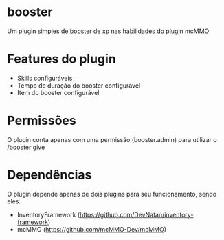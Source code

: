 # booster
Um plugin simples de booster de xp nas habilidades do plugin mcMMO

# Features do plugin
- Skills configuráveis
- Tempo de duração do booster configurável
- Item do booster configurável

# Permissões
O plugin conta apenas com uma permissão (booster.admin) para utilizar o /booster give

# Dependências
O plugin depende apenas de dois plugins para seu funcionamento, sendo eles:
- InventoryFramework (https://github.com/DevNatan/inventory-framework)
- mcMMO (https://github.com/mcMMO-Dev/mcMMO)
